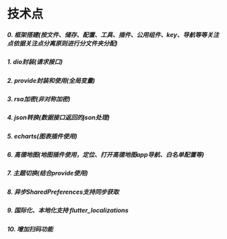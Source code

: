 # 技术点  
##### 0. 框架搭建(按文件、储存、配置、工具、插件、公用组件、key、导航等等关注点依据关注点分离原则进行分文件夹分配)  
##### 1. dio封装(请求接口)  
##### 2. provide封装和使用(全局变量)  
##### 3. rsa加密(非对称加密)  
##### 4. json转换(数据接口返回的json处理)  
##### 5. echarts(图表插件使用)    
##### 6. 高德地图(地图插件使用，定位、打开高德地图app导航、白名单配置等)  
##### 7. 主题切换(结合provide使用)  
##### 8. 异步SharedPreferences支持同步获取  
##### 9. 国际化、本地化支持 flutter_localizations  
##### 10. 增加扫码功能  
